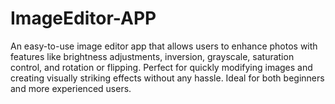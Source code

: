 # ImageEditor-APP
 An easy-to-use image editor app that allows users to enhance photos with features like brightness adjustments, inversion, grayscale, saturation control, and rotation or flipping. Perfect for quickly modifying images and creating visually striking effects without any hassle. Ideal for both beginners and more experienced users.
